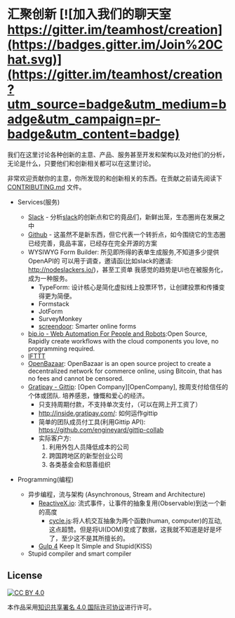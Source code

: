 # 汇聚创新 [![加入我们的聊天室 https://gitter.im/teamhost/creation](https://badges.gitter.im/Join%20Chat.svg)](https://gitter.im/teamhost/creation?utm_source=badge&utm_medium=badge&utm_campaign=pr-badge&utm_content=badge)

我们在这里讨论各种创新的主意、产品、服务甚至开发和架构以及对他们的分析，无论是什么，只要他们和创新相关都可以在这里讨论。

非常欢迎贡献你的主意，你所发现的和创新相关的东西。在贡献之前请先阅读下 [CONTRIBUTING.md][contributing] 文件。


* Services(服务)
  * [Slack](service/slack.cn.md) - 分析[slack][slack]的创新点和它的竟品们，新鲜出笼，生态圈尚在发展之中
  * [Github]() - 这虽然不是新东西，但它代表一个转折点，如今围绕它的生态圈已经完善，竟品丰富，已经存在完全开源的方案
  * WYSIWYG Form Builder: 所见即所得的表单生成服务,不知道多少提供OpenAPI的
    可以用于调查，邀请函(比如slack的邀请: http://nodeslackers.io/)，甚至工资单
    我感觉的趋势是UI也在被服务化，成为一种服务。
    * TypeForm: 设计核心是简化虚拟线上投票环节，让创建投票和传播变得更为简便。
    * Formstack
    * JotForm
    * SurveyMonkey
    * [screendoor](http://www.dobt.co/screendoor/): Smarter online forms
  * [bip.io - Web Automation For People and Robots](https://bip.io/):Open Source, Rapidly create workflows with the cloud components you love, no programming required.
  * [IFTTT](https://ifttt.com/)
  * [OpenBazaar](https://openbazaar.org/): OpenBazaar is an open source project to create a decentralized network for commerce online, using Bitcoin, that has no fees and cannot be censored.
  * [Gratipay - Gittip](https://gratipay.com): [Open Company][OpenCompany], 按周支付给信任的个体或团队. 培养感恩，慷慨和爱心的经济。
    * 只支持周期付款，不支持单次支付，（可以在网上开工资了）
    * http://inside.gratipay.com/: 如何运作gittip
    * 简单的团队成员付工具(利用Gittip API): https://github.com/engineyard/gittip-collab
    * 实际客户方:
      1. 利用外包人员降低成本的公司
      1. 跨国跨地区的新型创业公司
      1. 各类基金会和慈善组织

* Programming(编程)
  * 异步编程，流与架构 (Asynchronous, Stream and Architecture)
    * [ReactiveX.io](http://ReactiveX.io): 流式事件，让事件的抽象复用(Observable)到达一个新的高度
      * [cycle.js](http://cycle.js.org):将人机交互抽象为两个函数(human, computer)的互动,
        这点超赞。但是将UI(DOM)变成了数据，这我就不知道是好是坏了，至少这不是其所擅长的。
    * [Gulp 4](https://github.com/gulpjs/gulp/tree/4.0) Keep It Simple and Stupid(KISS)
  * Stupid compiler and smart compiler


## License

[![CC BY 4.0](https://i.creativecommons.org/l/by/4.0/88x31.png)][CCBY4]

本作品采用[知识共享署名 4.0 国际许可协议][CCBY4]进行许可。

[slack]: https://slack.com/
[contributing]: https://github.com/teamhost/creation/blob/master/CONTRIBUTING.md
[CCBY4]: https://creativecommons.org/licenses/by/4.0/
